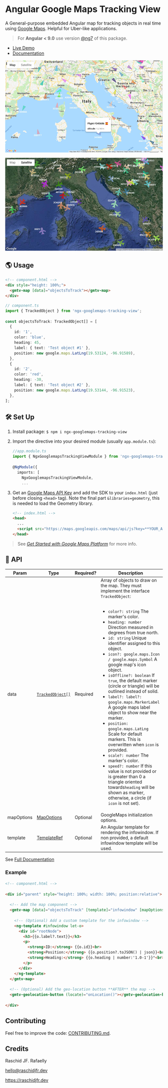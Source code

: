 # Angular Google Maps Tracking View

A General-purpose embedded Angular map for tracking objects in real time using [Google Maps](https://developers.google.com/maps/documentation/javascript/tutorial). Helpful for Uber-like applications.

> For **Angular < 9.0** use version [@ng7](https://www.npmjs.com/package/ngx-googlemaps-tracking-view/v/1.5.0) of this package.

* [Live Demo](https://raschidjfr.github.io/ngx-googlemaps-tracking-view)
* [Documentation](https://raschidjfr.github.io/ngx-googlemaps-tracking-view/reference/components/NgxGooglemapsTrackingViewComponent.html)

![Demo 1](https://raw.githubusercontent.com/RaschidJFR/ngx-googlemaps-tracking-view/master/img/demo1.jpg)

![Demo 2](https://raw.githubusercontent.com/RaschidJFR/ngx-googlemaps-tracking-view/master/img/demo2.jpg)

## 🌎 Usage

```html
<!-- component.html -->
<div style="height: 100%;">
  <gmtv-map [data]="objectsToTrack"></gmtv-map>
</div>
```

```ts
// component.ts
import { TrackedObject } from 'ngx-googlemaps-tracking-view';

const objectsToTrack: TrackedObject[] = [
  {
    id: '1',
    color: 'blue',
    heading: 45,
    label: { text: 'Test object #1' },
    position: new google.maps.LatLng(19.53124, -96.91589),
  },
  {
    id: '2',
    color: 'red',
    heading: -30,
    label: { text: 'Test object #2' },
    position: new google.maps.LatLng(19.53144, -96.91523),
  },
];
```

## 🛠 Set Up

1. Install package: `$ npm i ngx-googlemaps-tracking-view`
2. Import the directive into your desired module (usually `app.module.ts`):

    ```ts
    //app.module.ts
    import { NgxGooglemapsTrackingViewModule } from 'ngx-googlemaps-tracking-view';

    @NgModule({
      imports: [
        NgxGooglemapsTrackingViewModule,
        ...
    ```

3. Get an [Google Maps API Key](https://developers.google.com/maps/documentation/javascript/get-api-key) and add the SDK to your `index.html` (just before closing `<head>` tag). Note the final part `&libraries=geometry`, this is needed to load the Geometry library.

    ```html
    <!-- index.html -->
    <head>
      ...
      <script src="https://maps.googleapis.com/maps/api/js?key=**YOUR_API_KEY**&libraries=geometry"></script>
    </head>
    ```

>See *[
Get Started with Google Maps Platform](https://developers.google.com/maps/gmp-get-started)* for more info.

## 🧩 API

| Param              | Type                                                                                               | Required? | Description                                                                                                                                                                                                                                                                                                                                                                                                                                                                                                                                                                                                                                                                                                                                                                                                                                                                                                                                                    |
| ------------------ | -------------------------------------------------------------------------------------------------- | --------- | -------------------------------------------------------------------------------------------------------------------------------------------------------------------------------------------------------------------------------------------------------------------------------------------------------------------------------------------------------------------------------------------------------------------------------------------------------------------------------------------------------------------------------------------------------------------------------------------------------------------------------------------------------------------------------------------------------------------------------------------------------------------------------------------------------------------------------------------------------------------------------------------------------------------------------------------------------------- |
| data               | [`TrackedObject[]`](https://raschidjfr.github.io/ngx-googlemaps-tracking-view/reference/interfaces/TrackedObject.html)                                                                                  | Required  | Array of objects to draw on the map. They must implement the interface `TrackedObject`: <br><br><ul><li>`color?: string` The marker's color.</li><li>`heading: number` Direction measured in degrees from true north.</li><li>`id: string` Unique identifier assigned to this object.</li><li>`icon?: google.maps.Icon / google.maps.Symbol` A google map's icon object.</li><li>`isOffline?: boolean` If `true`, the default marker (circle or triangle) will be outlined instead of solid.</li><li>`label?: label?: google.maps.MarkerLabel` A google maps label object to show near the marker.</li><li>`position: google.maps.LatLng` Scale for default markers. This is overwritten when `icon` is provided.</li><li>`scale?: number` The marker's color.</li><li>`speed?: number` If this value is not provided or is greater than 0 a triangle oriented towards`heading` will be shown as marker, otherwise, a circle (if `icon` is not set).</li></ul> |
| mapOptions         | [MapOptions](https://developers.google.com/maps/documentation/javascript/reference/map#MapOptions) | Optional  | GoogleMaps initialization options.                                                                                                                                                                                                                                                                                                                                                                                                                                                                                                                                                                                                                                                                                                                                                                                                                                                                                                                             |
| template           | [TemplateRef](https://angular.io/api/core/TemplateRef)                                             | Optional  | An Angular template for rendering the infowindow. If non provided, a default infowindow template will be used.                                                                                                                                                                                                                                                                                                                                                                                                                                                                                                                                                                                                                                                                                                                                                                                                                                                 |

See [Full Documentation](https://raschidjfr.github.io/ngx-googlemaps-tracking-view/reference/components/NgxGooglemapsTrackingViewComponent.html)

### Example

```html
<!-- component.html -->

<div id="parent" style="height: 100%; width: 100%; position:relative">

  <!-- Add the map component -->
  <gmtv-map [data]="objectsToTrack" [template]="infowindow" [mapOptions]="mapOptions" [showLocationButton]="true">

    <!-- (Optional) Add a custom template for the infowindow -->
    <ng-template #infowindow let-o>
      <div id="rootNode">
        <h3>{{o.label?.text}}</h3>
        <p>
          <strong>ID:</strong> {{o.id}}<br>
          <strong>Position:</strong> {{o.position?.toJSON() | json}}<br>
          <strong>Heading:</strong> {{o.heading | number:'1.0-1'}}°<br>
        </p>
      </div>
    </ng-template>
  </gmtv-map>

  <!-- (Optional) Add the geo-location button **AFTER** the map -->
  <gmtv-geolocation-button (locate)="onLocation()"></gmtv-geolocation-button>

</div>
```

## Contributing
Feel free to improve the code: [CONTRIBUTING.md](./CONTRIBUTING.md).

## Credits
Raschid JF. Rafaelly

<hello@raschidjfr.dev>

https://raschidjfr.dev
